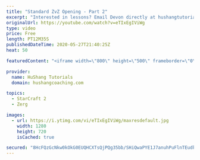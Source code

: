 ```yaml
---
title: "Standard ZvZ Opening - Part 2"
excerpt: "Interested in lessons? Email Devon directly at hushangtutorials@outlook.com ------------------------------------------------------------------------------------------------------- Want to support HuShang Tutorials directly? Patreon is a website where you can contribute a monthly donation that will help"
originalUrl: https://youtube.com/watch?v=eTIxEgIViWg
type: video
price: Free
length: PT12M35S
publishedDateTime: 2020-05-27T21:40:25Z
heat: 50

featuredContent: "<iframe width=\"800\" height=\"500\" frameborder=\"0\" src=\"https://www.youtube.com/embed/eTIxEgIViWg\" allow=\"accelerometer; autoplay; encrypted-media; gyroscope; picture-in-picture\" allowfullscreen></iframe>"

provider:
  name: HuShang Tutorials
  domain: hushangcoaching.com

topics:
  - StarCraft 2
  - Zerg

images:
  - url: https://i.ytimg.com/vi/eTIxEgIViWg/maxresdefault.jpg
    width: 1280
    height: 720
    isCached: true

secured: "8HcFQzGcNkw0kOkG0EUQHCXTsQjPQg35bb/SHiQwaPYE1J7anuhPuFlnTEudkPUzWRXxlvKUtzhV6P+wSFG9fYTniWqwQKyIRokeXsD04FqDS9lMvjoMKyQRt2SrmpfKGPcvW6xFrWqnfYWLFTJWXx/M+UQr4AO4IbcRumZ0SViIPSNPN0dbV6tY6lMFyZynWknxPCOzeqnINPsCu9yvqhCHk40UdvvQJU5AvSHaF8gpduyWHp1d+ZvC3eIkFY4o6BWEyQLGX/6eXh1Y0uKEvpvZ58VGxMZ+bbo1WaKaUfEpFpqvtv94/g5ce5TdJsC9caCAVYZzgA9aO3rYDrHAWmD3UWuzX2BhkXl8mjPAZ/KKv69XisgYpctXYB9xCrYckzaWX/1TUT/eFvaa7LEALt9sRvnDpcqZj9x8D9JbLXU=;4wh3LssXaapuPWxtIf7eZw=="
---
```


